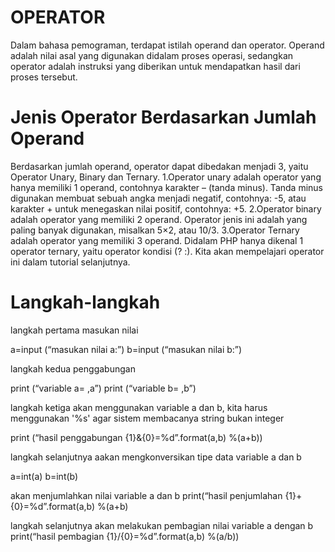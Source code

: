 # OPERATOR
Dalam bahasa pemograman, terdapat istilah operand dan operator. Operand adalah nilai asal yang digunakan didalam proses operasi, sedangkan operator adalah instruksi yang diberikan untuk mendapatkan hasil dari proses tersebut.

# Jenis Operator Berdasarkan Jumlah Operand
Berdasarkan jumlah operand, operator dapat dibedakan menjadi 3, yaitu Operator Unary, Binary dan Ternary.
1.Operator unary adalah operator yang hanya memiliki 1 operand, contohnya karakter – (tanda minus). Tanda minus digunakan membuat sebuah angka menjadi negatif, contohnya: -5, atau karakter + untuk menegaskan nilai positif, contohnya: +5.
2.Operator binary adalah operator yang memiliki 2 operand. Operator jenis ini adalah yang paling banyak digunakan, misalkan 5×2, atau 10/3.
3.Operator Ternary adalah operator yang memiliki 3 operand. Didalam PHP hanya dikenal 1 operator ternary, yaitu operator kondisi (? :). Kita akan mempelajari operator ini dalam tutorial selanjutnya.

# Langkah-langkah 


langkah pertama masukan nilai

a=input (“masukan nilai a:”)
b=input (“masukan nilai b:”)

langkah kedua penggabungan

print (“variable a= ,a”)
print (“variable b= ,b”)

langkah  ketiga akan menggunakan variable a dan b, kita harus menggunakan '%s' agar sistem membacanya string bukan integer

print (“hasil penggabungan {1}&{0}=%d”.format(a,b) %(a+b))

langkah selanjutnya aakan mengkonversikan tipe data variable a dan b

a=int(a)
b=int(b)

akan menjumlahkan nilai variable a dan b
print(“hasil penjumlahan {1}+{0}=%d”.format(a,b) %(a+b)

langkah selanjutnya akan melakukan pembagian nilai variable a dengan b
print(“hasil pembagian {1}/{0}=%d”.format(a,b) %(a/b))

